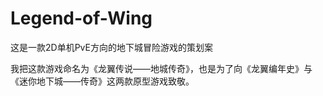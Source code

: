 # Legend-of-Wing


这是一款2D单机PvE方向的地下城冒险游戏的策划案

我把这款游戏命名为《龙翼传说——地城传奇》，也是为了向《龙翼编年史》与《迷你地下城——传奇》这两款原型游戏致敬。